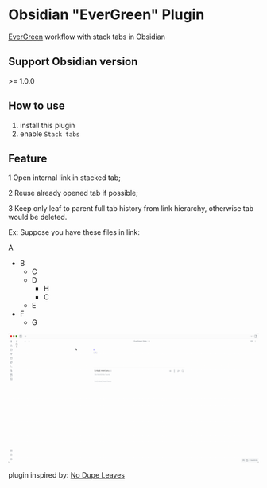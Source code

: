 # Obsidian "EverGreen" Plugin



[EverGreen](https://notes.andymatuschak.org/) workflow with stack tabs in Obsidian 



## Support Obsidian version

\>= 1.0.0

## How to use

1. install this plugin 
2. enable `Stack tabs`

## Feature

1 Open internal link in stacked tab;


2 Reuse already opened tab if possible;

   

   

3 Keep only leaf to parent full tab history from link hierarchy, otherwise tab would be deleted.



Ex: Suppose you have these files in link:

A
  - B
    - C
    - D
      - H
      - C
    - E
  - F
    - G

![demo](./images/demo.gif)





 

plugin inspired by: [No Dupe Leaves](https://github.com/scambier/obsidian-no-dupe-leaves)

 



